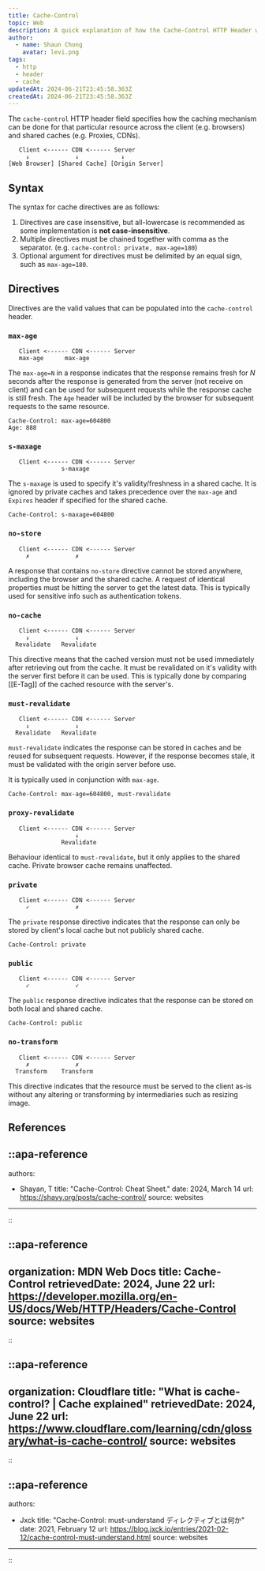```yaml
---
title: Cache-Control
topic: Web
description: A quick explanation of how the Cache-Control HTTP Header works
author:
  - name: Shaun Chong
    avatar: levi.png
tags:
  - http
  - header
  - cache
updatedAt: 2024-06-21T23:45:58.363Z
createdAt: 2024-06-21T23:45:58.363Z
---
```


The `cache-control` HTTP header field specifies how the caching mechanism can be done for that particular resource across the client (e.g. browsers) and shared caches (e.g. Proxies, CDNs).

<!--more-->

```
   Client <------ CDN <------ Server
     ↓             ↓            ↓
[Web Browser] [Shared Cache] [Origin Server]
```

## Syntax

The syntax for cache directives are as follows:

1. Directives are case insensitive, but all-lowercase is recommended as some implementation is **not case-insensitive**.
2. Multiple directives must be chained together with comma as the separator. (e.g. `cache-control: private, max-age=180`)
3. Optional argument for directives must be delimited by an equal sign, such as `max-age=180`.

## Directives

Directives are the valid values that can be populated into the `cache-control` header.

### `max-age`

```
   Client <------ CDN <------ Server
   max-age      max-age
```

The `max-age=N` in a response indicates that the response remains fresh for $N$ seconds after the response is generated from the server (not receive on client) and can be used for subsequent requests while the response cache is still fresh. The `Age` header will be included by the browser for subsequent requests to the same resource.

```
Cache-Control: max-age=604800
Age: 888
```

### `s-maxage`

```
   Client <------ CDN <------ Server
               s-maxage
```

The `s-maxage` is used to specify it's validity/freshness in a shared cache. It is ignored by private caches and takes precedence over the `max-age` and `Expires` header if specified for the shared cache.

```
Cache-Control: s-maxage=604800
```

### `no-store`

```
   Client <------ CDN <------ Server
     ✗             ✗
```

A response that contains `no-store` directive cannot be stored anywhere, including the browser and the shared cache. A request of identical properties must be hitting the server to get the latest data. This is typically used for sensitive info such as authentication tokens.

### `no-cache`

```
   Client <------ CDN <------ Server
     ↓             ↓
  Revalidate   Revalidate
```

This directive means that the cached version must not be used immediately after retrieving out from the cache. It must be revalidated on it's validity with the server first before it can be used. This is typically done by comparing [[E-Tag]] of the cached resource with the server's.

### `must-revalidate`

```
   Client <------ CDN <------ Server
     ↓             ↓
  Revalidate   Revalidate
```

`must-revalidate` indicates the response can be stored in caches and be reused for subsequent requests. However, if the response becomes stale, it must be validated with the origin server before use.

It is typically used in conjunction with `max-age`.

```
Cache-Control: max-age=604800, must-revalidate
```

### `proxy-revalidate`

```
   Client <------ CDN <------ Server
                   ↓
               Revalidate
```

Behaviour identical to `must-revalidate`, but it only applies to the shared cache. Private browser cache remains unaffected.

### `private`

```
   Client <------ CDN <------ Server
     ✓             ✗
```

The `private` response directive indicates that the response can only be stored by client's local cache but not publicly shared cache.

```
Cache-Control: private
```

### `public`

```
   Client <------ CDN <------ Server
     ✓             ✓
```

The `public` response directive indicates that the response can be stored on both local and shared cache.

```
Cache-Control: public
```

### `no-transform`

```
   Client <------ CDN <------ Server
     ✗             ✗
  Transform    Transform
```

This directive indicates that the resource must be served to the client as-is without any altering or transforming by intermediaries such as resizing image.

## References

<!-- prettier-ignore-start -->
::apa-reference
---
authors:
 - Shayan, T
title: "Cache-Control: Cheat Sheet."
date: 2024, March 14
url: https://shayy.org/posts/cache-control/
source: websites
---
::

::apa-reference
---
organization: MDN Web Docs
title: Cache-Control
retrievedDate: 2024, June 22
url: https://developer.mozilla.org/en-US/docs/Web/HTTP/Headers/Cache-Control
source: websites
---
::

::apa-reference
---
organization: Cloudflare
title: "What is cache-control? | Cache explained"
retrievedDate: 2024, June 22
url: https://www.cloudflare.com/learning/cdn/glossary/what-is-cache-control/
source: websites
---
::

::apa-reference
---
authors:
 - Jxck
title: "Cache-Control: must-understand ディレクティブとは何か"
date: 2021, February 12
url: https://blog.jxck.io/entries/2021-02-12/cache-control-must-understand.html
source: websites
---
::
<!-- prettier-ignore-end -->
